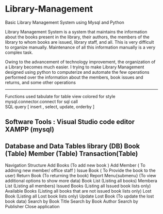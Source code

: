 # Library-Management
Basic Library Management System using Mysql and Python

Library Management System is a system that maintains the information about the books
present in the library, their authors, the members of the library to whom books are issued,
library staff, and all. This is very difficult to organize manually. Maintenance of all this
information manually is a very complex task.

Owing to the advancement of technology improvement, the organization of a Library
becomes much easier. I trying to make Library Management designed using python to
computerize and automate the few operations performed over the information about the
members, book issues and returns, and some other operations

---------------------------------------------------------------------------------------------
Functions used
        tabulate for table view
        colored for style        
        mysql.connector.connect for sql call        
        SQL query [ insert , select, update, orderby ]

Software Tools :
        Visual Studio code editor
        XAMPP (mysql)
---------------------------------------------------------------------------------
Database and Data Tables
        library (DB)
        Book (Table)
        Member (Table)
        Transaction(Table)
----------------------------------------------------------------------------------
Navigation Structure
        Add Books (To add new book )
        Add Member ( To addning new member/ office staff )
        Issue Book ( To Provide the book to the user)
        Return Book (To returning the book)
        Report Menu{submenu} (To view additional options to show more data)
              Book List (Listing all books)
              Membera List (Listing all members)
              Issued Books (Listing all Issued book lists only)
              Available Books (Listing all books that are not issued book lists only)
              Lost Book (Listing all Lost book lists only)
        Update Lost Book (To update the lost book data)
        Search by Book Title
        Search by Book Author
        Search by Publisher
        Close application
